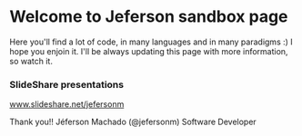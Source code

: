 <h1>Welcome to Jeferson sandbox page</h1>

Here you'll find a lot of code, in many languages and in many paradigms :)
I hope you enjoin it. I'll be always updating this page with more information, so watch it. 


<h3>SlideShare presentations</h3>

www.slideshare.net/jefersonm






Thank you!!
Jéferson Machado (@jefersonm)
Software Developer
